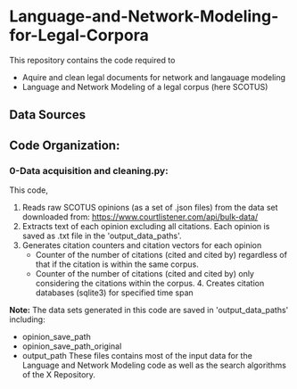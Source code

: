 # Language-and-Network-Modeling-for-Legal-Corpora
This repository contains the code required to
- Aquire and clean legal documents for network and langauage modeling
- Language and Network Modeling of a legal corpus (here SCOTUS)
## Data Sources


## Code Organization:

### 0-Data acquisition and cleaning.py:
This code, 
   1. Reads raw SCOTUS opinions (as a set of .json files) from the data set downloaded from: https://www.courtlistener.com/api/bulk-data/
   2. Extracts text of each opinion excluding all citations. Each opinion is saved as .txt file in the 'output_data_paths'.
   3. Generates citation counters and citation vectors for each opinion
        - Counter of the number of citations (cited and cited by) regardless of that if the citation is within the same corpus.
        - Counter of the number of citations (cited and cited by) only considering the citations within the corpus.
    4.  Creates citation databases (sqlite3) for specified time span
   
**Note:**   The data sets generated in this code are saved in 'output_data_paths' including:
- opinion_save_path
- opinion_save_path_original
- output_path
These files contains most of the input data for the Language and Network Modeling code as well as the search algorithms of the X Repository.
   
